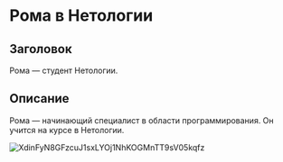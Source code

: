 # Рома в Нетологии

## Заголовок

Рома — студент Нетологии.

## Описание

Рома — начинающий специалист в области программирования. Он учится на курсе в Нетологии.

![XdinFyN8GFzcuJ1sxLYOj1NhKOGMnTT9sV05kqfz](https://github.com/Roman10-crypto/HomeWork/assets/122483072/2761624e-7182-4afb-91dc-cb4f4fc5f088)
